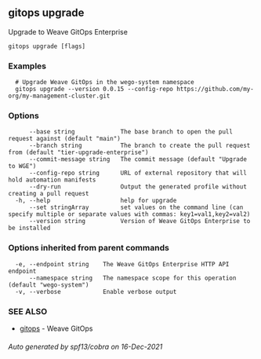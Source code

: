 ## gitops upgrade

Upgrade to Weave GitOps Enterprise

```
gitops upgrade [flags]
```

### Examples

```
  # Upgrade Weave GitOps in the wego-system namespace
  gitops upgrade --version 0.0.15 --config-repo https://github.com/my-org/my-management-cluster.git
```

### Options

```
      --base string             The base branch to open the pull request against (default "main")
      --branch string           The branch to create the pull request from (default "tier-upgrade-enterprise")
      --commit-message string   The commit message (default "Upgrade to WGE")
      --config-repo string      URL of external repository that will hold automation manifests
      --dry-run                 Output the generated profile without creating a pull request
  -h, --help                    help for upgrade
      --set stringArray         set values on the command line (can specify multiple or separate values with commas: key1=val1,key2=val2)
      --version string          Version of Weave GitOps Enterprise to be installed
```

### Options inherited from parent commands

```
  -e, --endpoint string    The Weave GitOps Enterprise HTTP API endpoint
      --namespace string   The namespace scope for this operation (default "wego-system")
  -v, --verbose            Enable verbose output
```

### SEE ALSO

* [gitops](gitops.md)	 - Weave GitOps

###### Auto generated by spf13/cobra on 16-Dec-2021
